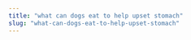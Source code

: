 ```yaml
---
title: "what can dogs eat to help upset stomach"
slug: "what-can-dogs-eat-to-help-upset-stomach"
---
```


